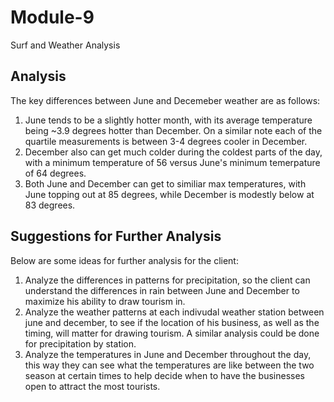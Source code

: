 # Module-9
Surf and Weather Analysis
## Analysis
The key differences between June and Decemeber weather are as follows:
1. June tends to be a slightly hotter month, with its average temperature being ~3.9 degrees hotter than December. On a similar note each of the quartile measurements is between 3-4 degrees cooler in December.
2. December also can get much colder during the coldest parts of the day, with a minimum temperature of 56 versus June's minimum temerpature of 64 degrees.
3. Both June and December can get to similiar max temperatures, with June topping out at 85 degrees, while December is modestly below at 83 degrees.
## Suggestions for Further Analysis
Below are some ideas for further analysis for the client:
1. Analyze the differences in patterns for precipitation, so the client can understand the differences in rain between June and December to maximize his ability to draw tourism in.
2. Analyze the weather patterns at each indivudal weather station between june and december, to see if the location of his business, as well as the timing, will matter for drawing tourism. A similar analysis could be done for precipitation by station.
3. Analyze the temperatures in June and December throughout the day, this way they can see what the temperatures are like between the two season at certain times to help decide when to have the businesses open to attract the most tourists.
